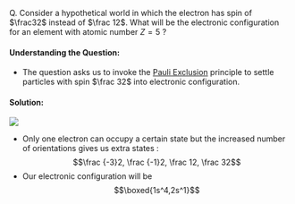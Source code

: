 Q. Consider a hypothetical world in which the electron has spin of $\frac32$ instead of $\frac 12$. What will be the electronic configuration for an element with atomic number $Z=5$ ?
#### Understanding the Question:
 - The question asks us to invoke the [Pauli Exclusion](../../../physics/quantum/Pauli%20Exclusion.md) principle to settle particles with spin $\frac 32$ into electronic configuration.
#### Solution:
 ![](spin%20of%20electron#^b9e2d1)
 - Only one electron can occupy a certain state but the increased number of orientations gives us extra states :$$\frac {-3}2, \frac {-1}2, \frac 12, \frac 32$$ 
 - Our electronic configuration will be $$\boxed{1s^4,2s^1}$$
